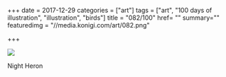 +++
date = 2017-12-29
categories = ["art"]
tags = ["art", "100 days of illustration", "illustration", "birds"]
title = "082/100"
href= ""
summary=""
featuredimg = "//media.konigi.com/art/082.png"

+++

<img src="//media.konigi.com/art/082.png" />

Night Heron
